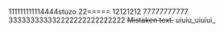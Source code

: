 111111111114444stuzo
22=====
12121212
77777777777
333333333332222222222222222
~~Mistaken text.~~
uiuiu_uiuiui_


